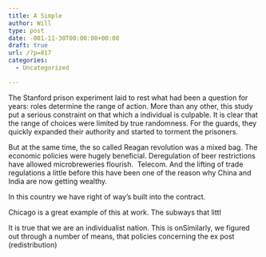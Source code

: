 ```yaml
---
title: A Simple
author: Will
type: post
date: -001-11-30T00:00:00+00:00
draft: true
url: /?p=817
categories:
  - Uncategorized

---
```

The Stanford prison experiment laid to rest what had been a question for years: roles determine the range of action. More than any other, this study put a serious constraint on that which a individual is culpable. It is clear that the range of choices were limited by true randomness. For the guards, they quickly expanded their authority and started to torment the prisoners.

But at the same time, the so called Reagan revolution was a mixed bag. The economic policies were hugely beneficial. Deregulation of beer restrictions have allowed microbreweries flourish.  Telecom. And the lifting of trade regulations a little before this have been one of the reason why China and India are now getting wealthy.

In this country we have right of way&#8217;s built into the contract.

Chicago is a great example of this at work. The subways that littl

It is true that we are an individualist nation. This is onSimilarly, we figured out through a number of means, that policies concerning the ex post (redistribution)